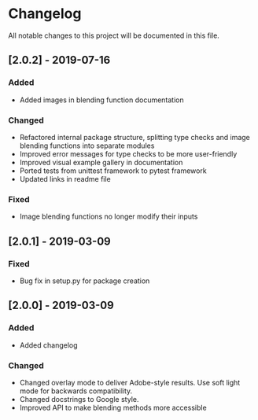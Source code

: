 # Changelog
All notable changes to this project will be documented in this file.

## [2.0.2] - 2019-07-16
### Added
- Added images in blending function documentation

### Changed
- Refactored internal package structure, splitting type checks and image blending functions into separate modules
- Improved error messages for type checks to be more user-friendly
- Improved visual example gallery in documentation
- Ported tests from unittest framework to pytest framework
- Updated links in readme file

### Fixed
- Image blending functions no longer modify their inputs

## [2.0.1] - 2019-03-09
### Fixed
- Bug fix in setup.py for package creation

## [2.0.0] - 2019-03-09
### Added
- Added changelog

### Changed
- Changed overlay mode to deliver Adobe-style results. Use soft light mode for backwards compatibility.
- Changed docstrings to Google style.
- Improved API to make blending methods more accessible